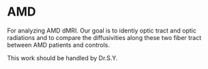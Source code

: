 # AMD

For analyzing AMD dMRI.
Our goal is to identiy optic tract and optic radiations and to compare the diffusivities along these two fiber tract between AMD patients and controls.

This work should be handled by Dr.S.Y.

